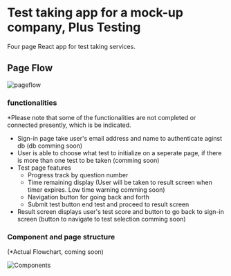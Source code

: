# Test taking app for a mock-up company, Plus Testing

Four page React app for test taking services.



## Page Flow

![pageflow](https://user-images.githubusercontent.com/89000194/195415795-ce1ea52c-83d5-4671-9da7-f1e2d099a265.jpg)


### functionalities
*Please note that some of the functionalities are not completed or connected presently, which is be indicated.
- Sign-in page take user's email address and name to authenticate aginst db (db comming soon)
- User is able to choose what test to initialize on a seperate page, if there is more than one test to be taken (comming soon)
- Test page features 
    - Progress track by question number
    - Time remaining display (User will be taken to result screen when timer expires. Low time warning comming soon)
    - Navigation button for going back and forth
    - Submit test button end test and proceed to result screen
- Result screen displays user's test score and button to go back to sign-in screen (button to navigate to test selection comming soon)
    

### Component and page structure
(*Actual Flowchart, coming soon)

![Components](https://user-images.githubusercontent.com/89000194/195419758-37aaef10-8db0-4b1c-b4da-cdfb3f944a1a.JPG)
